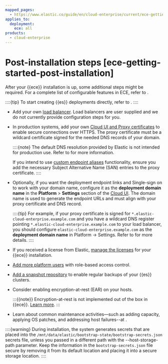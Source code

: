 ```yaml
---
mapped_pages:
  - https://www.elastic.co/guide/en/cloud-enterprise/current/ece-getting-started-post-installation.html
applies_to:
  deployment:
    ece: all
products:
  - cloud-enterprise
---
```


# Post-installation steps [ece-getting-started-post-installation]

After your {{ece}} installation is up, some additional steps might be required. For a complete list of configurable features in ECE, refer to [](./configure.md).

::::{tip}
To start creating {{es}} deployments directly, refer to [](./working-with-deployments.md).
::::

* Add your own [load balancer](./ece-load-balancers.md). Load balancers are user supplied and we do not currently provide configuration steps for you.

* In production systems, add your own [Cloud UI and Proxy certificates](../../security/secure-your-elastic-cloud-enterprise-installation/manage-security-certificates.md) to enable secure connections over HTTPS. The proxy certificate must be a wildcard certificate signed for the needed DNS records of your domain.

  ::::{note}
  The default DNS resolution provided by Elastic is not intended for production use. Refer to [](./ece-wildcard-dns.md) for more information.

  If you intend to use [custom endpoint aliases](./enable-custom-endpoint-aliases.md) functionality, ensure you add the necessary Subject Alternative Name (SAN) entries to the proxy certificate.
  ::::

* Optionally, if you want the deployment endpoint links and Single-sign on to work with your domain name, configure it as the **deployment domain name** in the **Platform** > **Settings** section of the [Cloud UI](./log-into-cloud-ui.md). The domain name is used to generate the endpoint URLs and must align with your proxy certificate and DNS record.

  ::::{tip}
  For example, if your proxy certificate is signed for `*.elastic-cloud-enterprise.example.com` and you have a wildcard DNS register pointing `*.elastic-cloud-enterprise.example.com` to your load balancer, you should configure `elastic-cloud-enterprise.example.com` as the **deployment domain name** in Platform → Settings. Refer to [](./change-endpoint-urls.md) for more details.
  ::::

* If you received a license from Elastic, [manage the licenses](../../license/manage-your-license-in-ece.md) for your {{ece}} installation.

* [Add more platform users](../../users-roles/cloud-enterprise-orchestrator/manage-users-roles.md) with role-based access control.

* [Add a snapshot repository](../../tools/snapshot-and-restore/cloud-enterprise.md) to enable regular backups of your {{es}} clusters.

* Consider enabling encryption-at-rest (EAR) on your hosts.

  :::{{note}}
  Encryption-at-rest is not implemented out of the box in {{ece}}. [Learn more](/deploy-manage/security/secure-your-elastic-cloud-enterprise-installation.md#ece_encryption).
  :::

* Learn about common maintenance activities—such as adding capacity, applying OS patches, and addressing host failures--at [](../../maintenance/ece.md).

::::{warning}
During installation, the system generates secrets that are placed into the `/mnt/data/elastic/bootstrap-state/bootstrap-secrets.json` secrets file, unless you passed in a different path with the --host-storage-path parameter. Keep the information in the `bootstrap-secrets.json` file secure by removing it from its default location and placing it into a secure storage location.
::::
